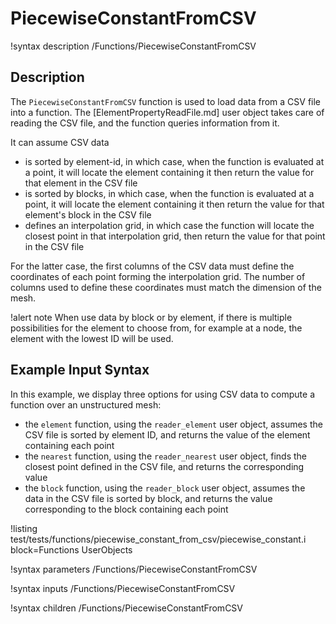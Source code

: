 # PiecewiseConstantFromCSV

!syntax description /Functions/PiecewiseConstantFromCSV

## Description

The `PiecewiseConstantFromCSV` function is used to load data from a CSV file into a function. The
[ElementPropertyReadFile.md] user object takes care of reading the CSV file, and the function queries
information from it.

It can assume CSV data

- is sorted by element-id, in which case, when the function is evaluated at a point, it will locate the element containing it then return the value for that element in the CSV file
- is sorted by blocks, in which case, when the function is evaluated at a point, it will locate the element containing it then return the value for that element's block in the CSV file
- defines an interpolation grid, in which case the function will locate the closest point in that interpolation grid, then return the value for that point in the CSV file


For the latter case, the first columns of the CSV data must define the coordinates of each point forming the interpolation grid. The number of columns used to define these coordinates
must match the dimension of the mesh.

!alert note
When use data by block or by element, if there is multiple possibilities for the element to choose from, for example at a node,
the element with the lowest ID will be used.

## Example Input Syntax

In this example, we display three options for using CSV data to compute a function over an unstructured mesh:

- the `element` function, using the `reader_element` user object, assumes the CSV file is sorted by element ID, and returns the value of the element containing each point
- the `nearest` function, using the `reader_nearest` user object, finds the closest point defined in the CSV file, and returns the corresponding value
- the `block` function, using the `reader_block` user object, assumes the data in the CSV file is sorted by block, and returns the value corresponding to the block containing each point


!listing test/tests/functions/piecewise_constant_from_csv/piecewise_constant.i block=Functions UserObjects

!syntax parameters /Functions/PiecewiseConstantFromCSV

!syntax inputs /Functions/PiecewiseConstantFromCSV

!syntax children /Functions/PiecewiseConstantFromCSV
